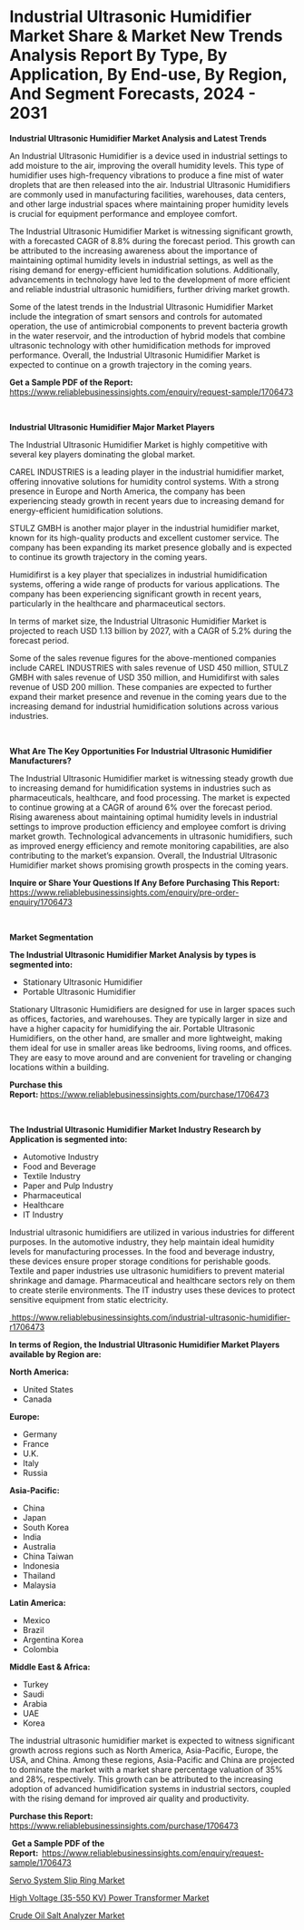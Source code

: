 <p><h1>Industrial Ultrasonic Humidifier Market Share & Market New Trends Analysis Report By Type, By Application, By End-use, By Region, And Segment Forecasts, 2024 - 2031</h1></p><p><strong>Industrial Ultrasonic Humidifier Market Analysis and Latest Trends</strong></p>
<p><p>An Industrial Ultrasonic Humidifier is a device used in industrial settings to add moisture to the air, improving the overall humidity levels. This type of humidifier uses high-frequency vibrations to produce a fine mist of water droplets that are then released into the air. Industrial Ultrasonic Humidifiers are commonly used in manufacturing facilities, warehouses, data centers, and other large industrial spaces where maintaining proper humidity levels is crucial for equipment performance and employee comfort.</p><p>The Industrial Ultrasonic Humidifier Market is witnessing significant growth, with a forecasted CAGR of 8.8% during the forecast period. This growth can be attributed to the increasing awareness about the importance of maintaining optimal humidity levels in industrial settings, as well as the rising demand for energy-efficient humidification solutions. Additionally, advancements in technology have led to the development of more efficient and reliable industrial ultrasonic humidifiers, further driving market growth.</p><p>Some of the latest trends in the Industrial Ultrasonic Humidifier Market include the integration of smart sensors and controls for automated operation, the use of antimicrobial components to prevent bacteria growth in the water reservoir, and the introduction of hybrid models that combine ultrasonic technology with other humidification methods for improved performance. Overall, the Industrial Ultrasonic Humidifier Market is expected to continue on a growth trajectory in the coming years.</p></p>
<p><strong>Get a Sample PDF of the Report:&nbsp;</strong> <a href="https://www.reliablebusinessinsights.com/enquiry/request-sample/1706473">https://www.reliablebusinessinsights.com/enquiry/request-sample/1706473</a></p>
<p>&nbsp;</p>
<p><strong>Industrial Ultrasonic Humidifier Major Market Players</strong></p>
<p><p>The Industrial Ultrasonic Humidifier Market is highly competitive with several key players dominating the global market. </p><p>CAREL INDUSTRIES is a leading player in the industrial humidifier market, offering innovative solutions for humidity control systems. With a strong presence in Europe and North America, the company has been experiencing steady growth in recent years due to increasing demand for energy-efficient humidification solutions.</p><p>STULZ GMBH is another major player in the industrial humidifier market, known for its high-quality products and excellent customer service. The company has been expanding its market presence globally and is expected to continue its growth trajectory in the coming years.</p><p>Humidifirst is a key player that specializes in industrial humidification systems, offering a wide range of products for various applications. The company has been experiencing significant growth in recent years, particularly in the healthcare and pharmaceutical sectors.</p><p>In terms of market size, the Industrial Ultrasonic Humidifier Market is projected to reach USD 1.13 billion by 2027, with a CAGR of 5.2% during the forecast period. </p><p>Some of the sales revenue figures for the above-mentioned companies include CAREL INDUSTRIES with sales revenue of USD 450 million, STULZ GMBH with sales revenue of USD 350 million, and Humidifirst with sales revenue of USD 200 million. These companies are expected to further expand their market presence and revenue in the coming years due to the increasing demand for industrial humidification solutions across various industries.</p></p>
<p>&nbsp;</p>
<p><strong>What Are The Key Opportunities For Industrial Ultrasonic Humidifier Manufacturers?</strong></p>
<p><p>The Industrial Ultrasonic Humidifier market is witnessing steady growth due to increasing demand for humidification systems in industries such as pharmaceuticals, healthcare, and food processing. The market is expected to continue growing at a CAGR of around 6% over the forecast period. Rising awareness about maintaining optimal humidity levels in industrial settings to improve production efficiency and employee comfort is driving market growth. Technological advancements in ultrasonic humidifiers, such as improved energy efficiency and remote monitoring capabilities, are also contributing to the market’s expansion. Overall, the Industrial Ultrasonic Humidifier market shows promising growth prospects in the coming years.</p></p>
<p><strong>Inquire or Share Your Questions If Any Before Purchasing This Report:</strong> <a href="https://www.reliablebusinessinsights.com/enquiry/pre-order-enquiry/1706473">https://www.reliablebusinessinsights.com/enquiry/pre-order-enquiry/1706473</a></p>
<p>&nbsp;</p>
<p><strong>Market Segmentation</strong></p>
<p><strong>The Industrial Ultrasonic Humidifier Market Analysis by types is segmented into:</strong></p>
<p><ul><li>Stationary Ultrasonic Humidifier</li><li>Portable Ultrasonic Humidifier</li></ul></p>
<p><p>Stationary Ultrasonic Humidifiers are designed for use in larger spaces such as offices, factories, and warehouses. They are typically larger in size and have a higher capacity for humidifying the air. Portable Ultrasonic Humidifiers, on the other hand, are smaller and more lightweight, making them ideal for use in smaller areas like bedrooms, living rooms, and offices. They are easy to move around and are convenient for traveling or changing locations within a building.</p></p>
<p><strong>Purchase this Report:&nbsp;</strong><a href="https://www.reliablebusinessinsights.com/purchase/1706473">https://www.reliablebusinessinsights.com/purchase/1706473</a></p>
<p>&nbsp;</p>
<p><strong>The Industrial Ultrasonic Humidifier Market Industry Research by Application is segmented into:</strong></p>
<p><ul><li>Automotive Industry</li><li>Food and Beverage</li><li>Textile Industry</li><li>Paper and Pulp Industry</li><li>Pharmaceutical</li><li>Healthcare</li><li>IT Industry</li></ul></p>
<p><p>Industrial ultrasonic humidifiers are utilized in various industries for different purposes. In the automotive industry, they help maintain ideal humidity levels for manufacturing processes. In the food and beverage industry, these devices ensure proper storage conditions for perishable goods. Textile and paper industries use ultrasonic humidifiers to prevent material shrinkage and damage. Pharmaceutical and healthcare sectors rely on them to create sterile environments. The IT industry uses these devices to protect sensitive equipment from static electricity.</p></p>
<p><a href="https://www.reliablebusinessinsights.com/industrial-ultrasonic-humidifier-r1706473">&nbsp;https://www.reliablebusinessinsights.com/industrial-ultrasonic-humidifier-r1706473</a></p>
<p><strong>In terms of Region, the Industrial Ultrasonic Humidifier Market Players available by Region are:</strong></p>
<p>
    <p> <strong> North America: </strong>
        <ul>
            <li>United States</li>
            <li>Canada</li>
        </ul>
        </p> 
    <p> <strong> Europe: </strong>
        <ul>
            <li>Germany</li>
            <li>France</li>
            <li>U.K.</li>
            <li>Italy</li>
            <li>Russia</li>
        </ul>
        </p> 
    <p> <strong> Asia-Pacific: </strong>
        <ul>
            <li>China</li>
            <li>Japan</li>
            <li>South Korea</li>
            <li>India</li>
            <li>Australia</li>
            <li>China Taiwan</li>
            <li>Indonesia</li>
            <li>Thailand</li>
            <li>Malaysia</li>
        </ul>
        </p> 
    <p> <strong> Latin America: </strong>
        <ul>
            <li>Mexico</li>
            <li>Brazil</li>
            <li>Argentina Korea</li>
            <li>Colombia</li>
        </ul>
        </p> 
    <p> <strong> Middle East & Africa: </strong>
        <ul>
            <li>Turkey</li>
            <li>Saudi</li>
            <li>Arabia</li>
            <li>UAE</li>
            <li>Korea</li>
        </ul>
    </p>
    </p>
<p><p>The industrial ultrasonic humidifier market is expected to witness significant growth across regions such as North America, Asia-Pacific, Europe, the USA, and China. Among these regions, Asia-Pacific and China are projected to dominate the market with a market share percentage valuation of 35% and 28%, respectively. This growth can be attributed to the increasing adoption of advanced humidification systems in industrial sectors, coupled with the rising demand for improved air quality and productivity.</p></p>
<p><strong>Purchase this Report: </strong><a href="https://www.reliablebusinessinsights.com/purchase/1706473">https://www.reliablebusinessinsights.com/purchase/1706473</a></p>
<p>&nbsp;<strong>Get a Sample PDF of the Report:&nbsp;&nbsp;</strong><a href="https://www.reliablebusinessinsights.com/enquiry/request-sample/1706473">https://www.reliablebusinessinsights.com/enquiry/request-sample/1706473</a></p>
<p><strong></strong></p>
<p><p><a href="https://view.publitas.com/reportprime-1/servo-system-slip-ring-market-emerging-trends-and-future-prospects-for-period-from-2024-to-2031/">Servo System Slip Ring Market</a></p><p><a href="https://github.com/sardarp081/Market-Research-Report-List-1/blob/main/high-voltage-35-550-kv-power-transformer-market.md">High Voltage (35-550 KV) Power Transformer Market</a></p><p><a href="https://view.publitas.com/reportprime-1/an-in-depth-analysis-of-the-global-crude-oil-salt-analyzer-market-scope-and-its-rapid-growing-12-5-cagr-forcasted-for-period-from-2024-to-2031/">Crude Oil Salt Analyzer Market</a></p></p>